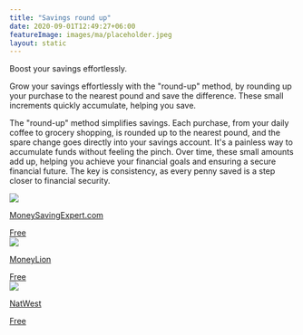 ```yaml
---
title: "Savings round up"
date: 2020-09-01T12:49:27+06:00
featureImage: images/ma/placeholder.jpeg
layout: static
---
```


Boost your savings effortlessly.

Grow your savings effortlessly with the "round-up" method, by rounding up your purchase to the nearest pound and save the difference. These small increments quickly accumulate, helping you save.

The "round-up" method simplifies savings. Each purchase, from your daily coffee to grocery shopping, is rounded up to the nearest pound, and the spare change goes directly into your savings account. It's a painless way to accumulate funds without feeling the pinch. Over time, these small amounts add up, helping you achieve your financial goals and ensuring a secure financial future. The key is consistency, as every penny saved is a step closer to financial security.

<a class="ma-link" href="https://www.moneysavingexpert.com/savings/auto-saving-apps/"><div class="ma-card ma-card-Wealth"><div class="ma-icon"><img src ="/images/Icon-check - wealth - opacity.svg"/></div><div class="ma-name"><p>MoneySavingExpert.com</p></div><div class="ma-paid-text"><span>Free</span></div></div></a><a class="ma-link" href="https://www.moneylion.com/learn/what-are-round-ups/"><div class="ma-card ma-card-Wealth"><div class="ma-icon"><img src ="/images/Icon-check - wealth - opacity.svg"/></div><div class="ma-name"><p>MoneyLion</p></div><div class="ma-paid-text"><span>Free</span></div></div></a><a class="ma-link" href="https://www.natwest.com/savings/tools-for-savings/round-ups.html"><div class="ma-card ma-card-Wealth"><div class="ma-icon"><img src ="/images/Icon-check - wealth - opacity.svg"/></div><div class="ma-name"><p>NatWest</p></div><div class="ma-paid-text"><span>Free</span></div></div></a>  

<br/><br/>






